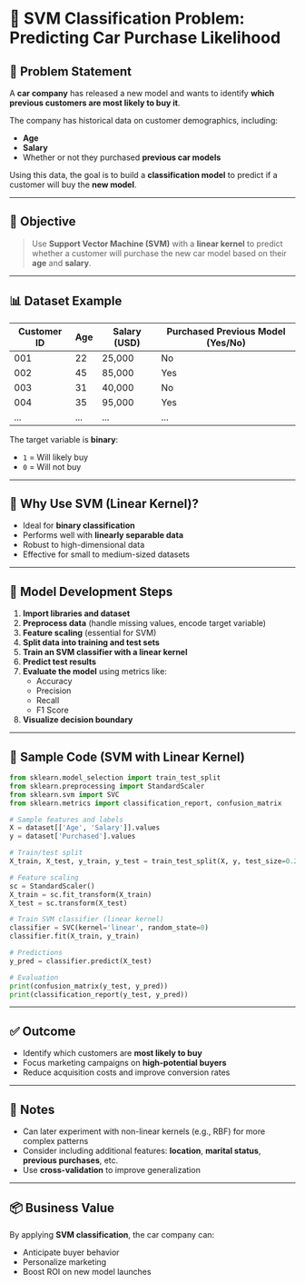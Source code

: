 # 🚗 SVM Classification Problem: Predicting Car Purchase Likelihood

## 🧩 Problem Statement

A **car company** has released a new model and wants to identify **which previous customers are most likely to buy it**.

The company has historical data on customer demographics, including:

- **Age**
- **Salary**
- Whether or not they purchased **previous car models**

Using this data, the goal is to build a **classification model** to predict if a customer will buy the **new model**.

---

## 🎯 Objective

> Use **Support Vector Machine (SVM)** with a **linear kernel** to predict whether a customer will purchase the new car model based on their **age** and **salary**.

---

## 📊 Dataset Example

| Customer ID | Age | Salary (USD) | Purchased Previous Model (Yes/No) |
|-------------|-----|---------------|----------------------------------|
| 001         | 22  | 25,000        | No                               |
| 002         | 45  | 85,000        | Yes                              |
| 003         | 31  | 40,000        | No                               |
| 004         | 35  | 95,000        | Yes                              |
| ...         | ... | ...           | ...                              |

The target variable is **binary**:
- `1` = Will likely buy
- `0` = Will not buy

---

## 🧠 Why Use SVM (Linear Kernel)?

- Ideal for **binary classification**
- Performs well with **linearly separable data**
- Robust to high-dimensional data
- Effective for small to medium-sized datasets

---

## 🧪 Model Development Steps

1. **Import libraries and dataset**
2. **Preprocess data** (handle missing values, encode target variable)
3. **Feature scaling** (essential for SVM)
4. **Split data into training and test sets**
5. **Train an SVM classifier with a linear kernel**
6. **Predict test results**
7. **Evaluate the model** using metrics like:
   - Accuracy
   - Precision
   - Recall
   - F1 Score
8. **Visualize decision boundary**

---

## 🧾 Sample Code (SVM with Linear Kernel)

```python
from sklearn.model_selection import train_test_split
from sklearn.preprocessing import StandardScaler
from sklearn.svm import SVC
from sklearn.metrics import classification_report, confusion_matrix

# Sample features and labels
X = dataset[['Age', 'Salary']].values
y = dataset['Purchased'].values

# Train/test split
X_train, X_test, y_train, y_test = train_test_split(X, y, test_size=0.25, random_state=0)

# Feature scaling
sc = StandardScaler()
X_train = sc.fit_transform(X_train)
X_test = sc.transform(X_test)

# Train SVM classifier (linear kernel)
classifier = SVC(kernel='linear', random_state=0)
classifier.fit(X_train, y_train)

# Predictions
y_pred = classifier.predict(X_test)

# Evaluation
print(confusion_matrix(y_test, y_pred))
print(classification_report(y_test, y_pred))
```

---

## ✅ Outcome

- Identify which customers are **most likely to buy**
- Focus marketing campaigns on **high-potential buyers**
- Reduce acquisition costs and improve conversion rates

---

## 📌 Notes

- Can later experiment with non-linear kernels (e.g., RBF) for more complex patterns
- Consider including additional features: **location**, **marital status**, **previous purchases**, etc.
- Use **cross-validation** to improve generalization

---

## 📦 Business Value

By applying **SVM classification**, the car company can:
- Anticipate buyer behavior
- Personalize marketing
- Boost ROI on new model launches
